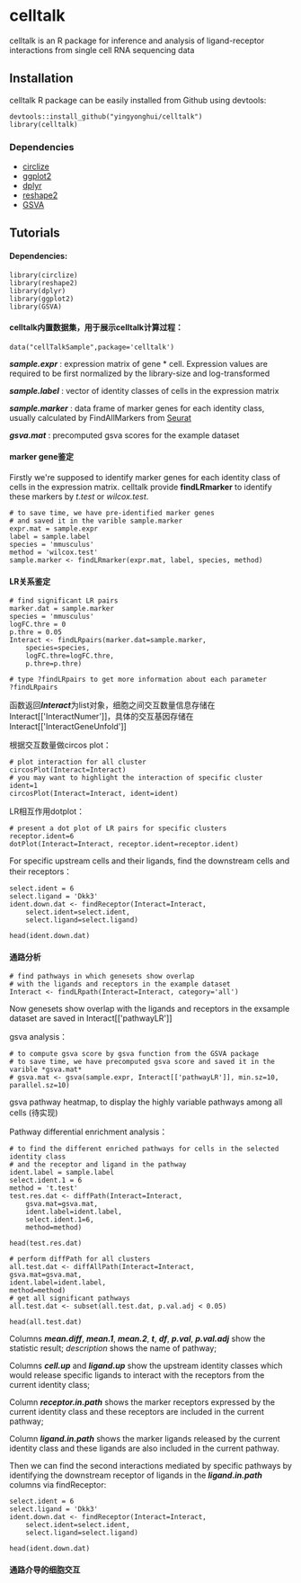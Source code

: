 # celltalk
celltalk is an R package for inference and analysis of ligand-receptor interactions from single cell RNA sequencing data
## Installation
celltalk R package can be easily installed from Github using devtools:
```
devtools::install_github("yingyonghui/celltalk")
library(celltalk)
```
### Dependencies
- [circlize](https://cran.r-project.org/web/packages/circlize/index.html)
- [ggplot2](https://cran.r-project.org/web/packages/ggplot2/index.html)
- [dplyr](https://cran.r-project.org/web/packages/dplyr/index.html)
- [reshape2](https://cran.r-project.org/web/packages/reshape2/index.html)
- [GSVA](https://www.bioconductor.org/packages/release/bioc/html/GSVA.html)

## Tutorials
#### Dependencies:

```
library(circlize)
library(reshape2)
library(dplyr)
library(ggplot2)
library(GSVA)
```
#### celltalk内置数据集，用于展示celltalk计算过程：

```
data("cellTalkSample",package='celltalk')
```
***sample.expr*** : expression matrix of gene * cell. Expression values are required to be first normalized by the library-size and log-transformed

***sample.label*** : vector  of identity classes of cells in the expression matrix

***sample.marker*** : data frame of marker genes for each identity class, usually calculated by FindAllMarkers from [Seurat](https://satijalab.org/seurat/)

***gsva.mat*** : precomputed gsva scores for the example dataset
#### marker gene鉴定
Firstly we're supposed to identify marker genes for each identity class of cells in the expression matrix. celltalk provide **findLRmarker** to identify these markers by *t.test* or *wilcox.test*.
```
# to save time, we have pre-identified marker genes 
# and saved it in the varible sample.marker
expr.mat = sample.expr
label = sample.label
species = 'mmusculus'
method = 'wilcox.test'
sample.marker <- findLRmarker(expr.mat, label, species, method)
```

#### LR关系鉴定
```
# find significant LR pairs
marker.dat = sample.marker
species = 'mmusculus'
logFC.thre = 0
p.thre = 0.05
Interact <- findLRpairs(marker.dat=sample.marker, 
    species=species, 
    logFC.thre=logFC.thre, 
    p.thre=p.thre)

# type ?findLRpairs to get more information about each parameter
?findLRpairs
```
函数返回***Interact***为list对象，细胞之间交互数量信息存储在Interact[['InteractNumer']]，具体的交互基因存储在Interact[['InteractGeneUnfold']]

根据交互数量做circos plot：
```
# plot interaction for all cluster
circosPlot(Interact=Interact)
# you may want to highlight the interaction of specific cluster
ident=1
circosPlot(Interact=Interact, ident=ident)
```

LR相互作用dotplot：
```
# present a dot plot of LR pairs for specific clusters
receptor.ident=6
dotPlot(Interact=Interact, receptor.ident=receptor.ident)
```

For specific upstream cells and their ligands, find the downstream cells and their receptors：
```
select.ident = 6
select.ligand = 'Dkk3'
ident.down.dat <- findReceptor(Interact=Interact, 
    select.ident=select.ident, 
    select.ligand=select.ligand)

head(ident.down.dat)
```
#### 通路分析
```
# find pathways in which genesets show overlap 
# with the ligands and receptors in the example dataset
Interact <- findLRpath(Interact=Interact, category='all')
```
Now genesets show overlap with the ligands and receptors in the exsample dataset are saved in Interact[['pathwayLR']]

gsva analysis：
```
# to compute gsva score by gsva function from the GSVA package
# to save time, we have precomputed gsva score and saved it in the varible *gsva.mat*
# gsva.mat <- gsva(sample.expr, Interact[['pathwayLR']], min.sz=10, parallel.sz=10)
```
gsva pathway heatmap, to display the highly variable pathways among all cells (待实现)


Pathway differential enrichment analysis：
```
# to find the different enriched pathways for cells in the selected identity class 
# and the receptor and ligand in the pathway
ident.label = sample.label
select.ident.1 = 6
method = 't.test'
test.res.dat <- diffPath(Interact=Interact, 
    gsva.mat=gsva.mat, 
    ident.label=ident.label, 
    select.ident.1=6,
    method=method)

head(test.res.dat)

# perform diffPath for all clusters
all.test.dat <- diffAllPath(Interact=Interact, 
gsva.mat=gsva.mat, 
ident.label=ident.label, 
method=method)
# get all significant pathways
all.test.dat <- subset(all.test.dat, p.val.adj < 0.05)

head(all.test.dat)
```
Columns ***mean.diff***, ***mean.1***, ***mean.2***, ***t***, ***df***, ***p.val***, ***p.val.adj*** show the statistic result; *description* shows the name of pathway; 

Columns ***cell.up*** and ***ligand.up*** show the upstream identity classes which would release specific ligands to interact with the receptors from the current identity class; 

Column ***receptor.in.path*** shows the marker receptors expressed by the current identity class and these receptors are included in the current pathway;

Column ***ligand.in.path*** shows the marker ligands released by the current identity class and these ligands are also included in the current pathway.

Then we can find the second interactions mediated by specific pathways by identifying the downstream receptor of ligands in the ***ligand.in.path*** columns via findReceptor:
```
select.ident = 6
select.ligand = 'Dkk3'
ident.down.dat <- findReceptor(Interact=Interact, 
    select.ident=select.ident, 
    select.ligand=select.ligand)

head(ident.down.dat)
```
#### 通路介导的细胞交互
